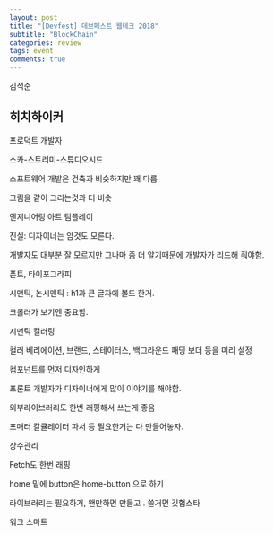 ```yaml
---
layout: post
title: "[Devfest] 데브페스트 웹테크 2018"
subtitle: "BlockChain"
categories: review
tags: event
comments: true
---
```


김석준

## 히치하이커

프로덕트 개발자

소카-스트리미-스튜디오시드

소프트웨어 개발은 건축과 비슷하지만 꽤 다름

그림을 같이 그리는것과 더 비슷

엔지니어링 아트 팀플레이

진실: 디자이너는 암것도 모른다.

개발자도 대부분 잘 모르지만 그나마 좀 더 알기때문에 개발자가 리드해 줘야함.

폰트, 타이포그라피

시맨틱, 논시맨틱 : h1과 큰 글자에 볼드 한거.

크롤러가 보기엔 중요함.

시맨틱 컬러링

컬러 베리에이션, 브랜드, 스테이터스, 백그라운드 패딩 보더 등을 미리 설정

컴포넌트를 먼저 디자인하게

프론트 개발자가 디자이너에게 많이 이야기를 해야함.

외부라이브러리도 한번 래핑해서 쓰는게 좋음

포매터 칼큘레이터 파서 등 필요한거는 다 만들어놓자.

상수관리

Fetch도 한번 래핑

home 밑에 button은 home-button 으로 하기

라이브러리는 필요하거, 왠만하면 만들고 . 쓸거면 깃헙스타

워크 스마트
